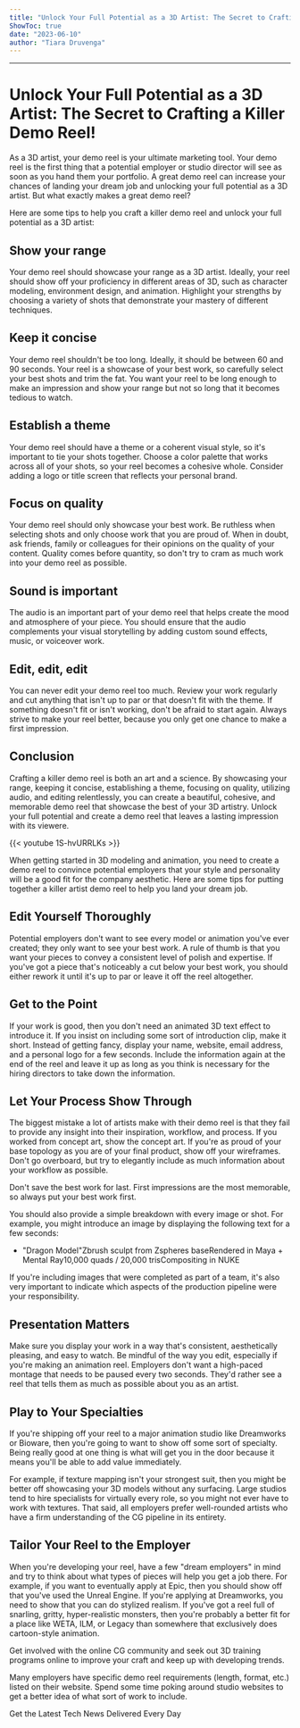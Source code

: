 ```yaml
---
title: "Unlock Your Full Potential as a 3D Artist: The Secret to Crafting a Killer Demo Reel!"
ShowToc: true 
date: "2023-06-10"
author: "Tiara Druvenga"
---
```

*****
# Unlock Your Full Potential as a 3D Artist: The Secret to Crafting a Killer Demo Reel!

As a 3D artist, your demo reel is your ultimate marketing tool. Your demo reel is the first thing that a potential employer or studio director will see as soon as you hand them your portfolio. A great demo reel can increase your chances of landing your dream job and unlocking your full potential as a 3D artist. But what exactly makes a great demo reel? 

Here are some tips to help you craft a killer demo reel and unlock your full potential as a 3D artist:

## Show your range

Your demo reel should showcase your range as a 3D artist. Ideally, your reel should show off your proficiency in different areas of 3D, such as character modeling, environment design, and animation. Highlight your strengths by choosing a variety of shots that demonstrate your mastery of different techniques.

## Keep it concise

Your demo reel shouldn't be too long. Ideally, it should be between 60 and 90 seconds. Your reel is a showcase of your best work, so carefully select your best shots and trim the fat. You want your reel to be long enough to make an impression and show your range but not so long that it becomes tedious to watch.

## Establish a theme

Your demo reel should have a theme or a coherent visual style, so it's important to tie your shots together. Choose a color palette that works across all of your shots, so your reel becomes a cohesive whole. Consider adding a logo or title screen that reflects your personal brand.

## Focus on quality

Your demo reel should only showcase your best work. Be ruthless when selecting shots and only choose work that you are proud of. When in doubt, ask friends, family or colleagues for their opinions on the quality of your content. Quality comes before quantity, so don't try to cram as much work into your demo reel as possible. 

## Sound is important

The audio is an important part of your demo reel that helps create the mood and atmosphere of your piece. You should ensure that the audio complements your visual storytelling by adding custom sound effects, music, or voiceover work.

## Edit, edit, edit

You can never edit your demo reel too much. Review your work regularly and cut anything that isn't up to par or that doesn't fit with the theme. If something doesn't fit or isn't working, don't be afraid to start again. Always strive to make your reel better, because you only get one chance to make a first impression.

## Conclusion

Crafting a killer demo reel is both an art and a science. By showcasing your range, keeping it concise, establishing a theme, focusing on quality, utilizing audio, and editing relentlessly, you can create a beautiful, cohesive, and memorable demo reel that showcase the best of your 3D artistry. Unlock your full potential and create a demo reel that leaves a lasting impression with its viewere.

{{< youtube 1S-hvURRLKs >}} 




When getting started in 3D modeling and animation, you need to create a demo reel to convince potential employers that your style and personality will be a good fit for the company aesthetic. Here are some tips for putting together a killer artist demo reel to help you land your dream job.

 
##   Edit Yourself Thoroughly  
 

Potential employers don't want to see every model or animation you've ever created; they only want to see your best work. A rule of thumb is that you want your pieces to convey a consistent level of polish and expertise. If you've got a piece that's noticeably a cut below your best work, you should either rework it until it's up to par or leave it off the reel altogether.

 
##   Get to the Point  
 

If your work is good, then you don't need an animated 3D text effect to introduce it. If you insist on including some sort of introduction clip, make it short. Instead of getting fancy, display your name, website, email address, and a personal logo for a few seconds. Include the information again at the end of the reel and leave it up as long as you think is necessary for the hiring directors to take down the information.

 
##   Let Your Process Show Through  
 

The biggest mistake a lot of artists make with their demo reel is that they fail to provide any insight into their inspiration, workflow, and process. If you worked from concept art, show the concept art. If you're as proud of your base topology as you are of your final product, show off your wireframes. Don't go overboard, but try to elegantly include as much information about your workflow as possible.

 
Don't save the best work for last. First impressions are the most memorable, so always put your best work first.
 

You should also provide a simple breakdown with every image or shot. For example, you might introduce an image by displaying the following text for a few seconds:

 
- "Dragon Model"Zbrush sculpt from Zspheres baseRendered in Maya + Mental Ray10,000 quads / 20,000 trisCompositing in NUKE

 

If you're including images that were completed as part of a team, it's also very important to indicate which aspects of the production pipeline were your responsibility.

 
##   Presentation Matters  
 

Make sure you display your work in a way that's consistent, aesthetically pleasing, and easy to watch. Be mindful of the way you edit, especially if you're making an animation reel. Employers don't want a high-paced montage that needs to be paused every two seconds. They'd rather see a reel that tells them as much as possible about you as an artist.

 
##   Play to Your Specialties  
 

If you're shipping off your reel to a major animation studio like Dreamworks or Bioware, then you're going to want to show off some sort of specialty. Being really good at one thing is what will get you in the door because it means you'll be able to add value immediately.

 

For example, if texture mapping isn't your strongest suit, then you might be better off showcasing your 3D models without any surfacing. Large studios tend to hire specialists for virtually every role, so you might not ever have to work with textures. That said, all employers prefer well-rounded artists who have a firm understanding of the CG pipeline in its entirety.

 
##   Tailor Your Reel to the Employer  
 

When you're developing your reel, have a few "dream employers" in mind and try to think about what types of pieces will help you get a job there. For example, if you want to eventually apply at Epic, then you should show off that you've used the Unreal Engine. If you're applying at Dreamworks, you need to show that you can do stylized realism. If you've got a reel full of snarling, gritty, hyper-realistic monsters, then you're probably a better fit for a place like WETA, ILM, or Legacy than somewhere that exclusively does cartoon-style animation.

 
Get involved with the online CG community and seek out 3D training programs online to improve your craft and keep up with developing trends.
 

Many employers have specific demo reel requirements (length, format, etc.) listed on their website. Spend some time poking around studio websites to get a better idea of what sort of work to include.

 

Get the Latest Tech News Delivered Every Day




